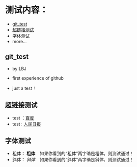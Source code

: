 # 测试内容：

- [git_test](#git_test)
- [超链接测试](#超链接测试)
- [字体测试](#字体测试)
- more...

## git_test
- by LBJ

- first experience of github

- just a test！

## 超链接测试
- test ：[百度](https://baidu.com)
- test : [人民日报](http://paper.people.com.cn)

## 字体测试
- 粗体： __粗体__ &ensp;  如果你看到的“粗体”两字确是粗体，则测试通过！
- 斜体： _斜体_   &ensp;  如果你看到的“斜体”两字确是斜体，则测试通过！

